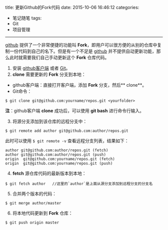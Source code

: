 title: 更新Github的Fork代码
date: 2015-10-06 16:46:12
categories:
  - 笔记随笔
tags:
  - Git
  - 项目管理
---
[github](https://github.com/) 提供了一个非常便捷的功能叫 **Fork**，即用户可以很方便的从别的仓库中复制一份代码到自己的名下。但是有一个不足是 [github](https://github.com/) 并不提供自动更新功能，那么此时就需要我们自己手动更新这个 **Fork** 仓库代码。

1. 安装 [github客户端](https://desktop.github.com/) 或者 [Git](http://www.git-scm.com/download/)。
2. **clone** 需要更新的 **Fork** 分支到本地：
 - github客户端：直接打开客户端，添加 **Fork** 分支，然后** clone**。
 - Git命令：
  ```
  $ git clone git@github.com:yourname/repos.git <yourfolder>
  ```
 **注**：github客户端 **clone** 成功后，可以使用 **git bash** 进行命令行输入。

3. 将源分支添加到该仓库的远程分支中：
 ```
 $ git remote add author git@github.com:author/repos.git
 ```
 此时可以使用 `$ git remote -v` 查看远程分支列表，结果如下：
 ```
 author git@github.com:author/repos.git (fetch)
 author git@github.com:author/repos.git (push)
 origin  git@github.com:yourname/repos.git (fetch)
 origin  git@github.com:yourname/repos.git (push)
 ```

4. **fetch** 源仓库代码的最新版本到本地：
```
$ git fetch author   //这里的`author`是上面从源分支添加到远程分支的分支名
```

5. 合并两个版本的代码：
```
$ git merge author/master 
```

6. 将本地代码更新到 **Fork** 仓库：
```
$ git push origin master
```